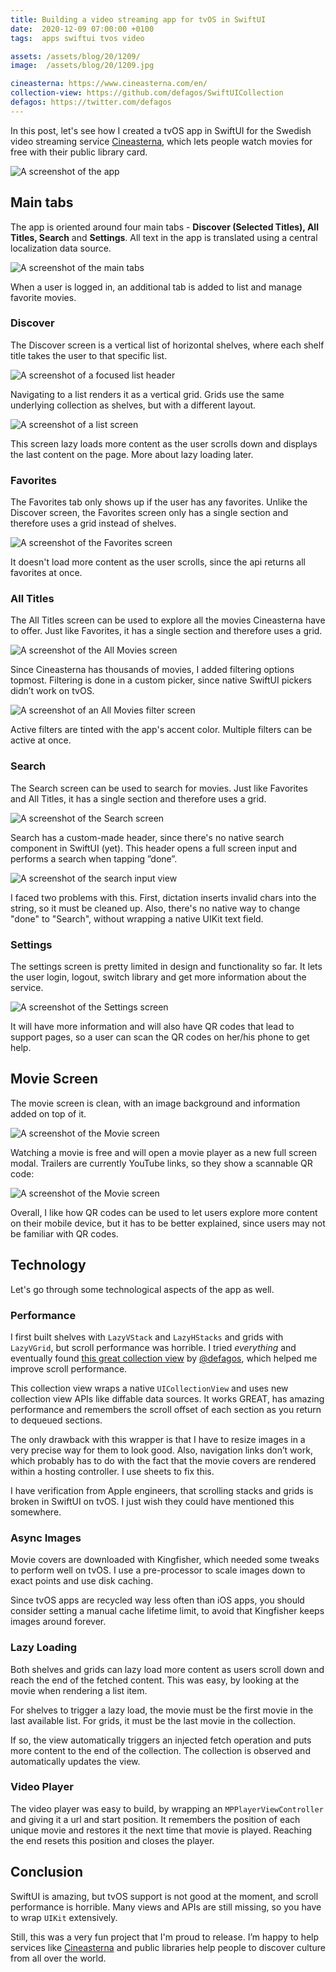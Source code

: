```yaml
---
title: Building a video streaming app for tvOS in SwiftUI
date:  2020-12-09 07:00:00 +0100
tags:  apps swiftui tvos video

assets: /assets/blog/20/1209/
image:  /assets/blog/20/1209.jpg

cineasterna: https://www.cineasterna.com/en/
collection-view: https://github.com/defagos/SwiftUICollection
defagos: https://twitter.com/defagos
---
```


In this post, let's see how I created a tvOS app in SwiftUI for the Swedish video streaming service [Cineasterna]({{page.cineasterna}}), which lets people watch movies for free with their public library card.

![A screenshot of the app]({{page.assets}}image.jpg)


## Main tabs

The app is oriented around four main tabs - **Discover (Selected Titles), All Titles, Search** and **Settings**. All text in the app is translated using a central localization data source.

![A screenshot of the main tabs]({{page.assets}}tabs.jpg)

When a user is logged in, an additional tab is added to list and manage favorite movies.


### Discover

The Discover screen is a vertical list of horizontal shelves, where each shelf title takes the user to that specific list. 

![A screenshot of a focused list header]({{page.assets}}headers.jpg)

Navigating to a list renders it as a vertical grid. Grids use the same underlying collection as shelves, but with a different layout.

![A screenshot of a list screen]({{page.assets}}list-screen.jpg)

This screen lazy loads more content as the user scrolls down and displays the last content on the page. More about lazy loading later.


### Favorites

The Favorites tab only shows up if the user has any favorites. Unlike the Discover screen, the Favorites screen only has a single section and therefore uses a grid instead of shelves.

![A screenshot of the Favorites screen]({{page.assets}}favorites.jpg)

It doesn't load more content as the user scrolls, since the api returns all favorites at once.


### All Titles

The All Titles screen can be used to explore all the movies Cineasterna have to offer. Just like Favorites, it has a single section and therefore uses a grid.

![A screenshot of the All Movies screen]({{page.assets}}all-movies.jpg)

Since Cineasterna has thousands of movies, I added filtering options topmost. Filtering is done in a custom picker, since native SwiftUI pickers didn’t work on tvOS.

![A screenshot of an All Movies filter screen]({{page.assets}}all-movies-filter.jpg)

Active filters are tinted with the app's accent color. Multiple filters can be active at once.


### Search

The Search screen can be used to search for movies. Just like Favorites and All Titles, it has a single section and therefore uses a grid.

![A screenshot of the Search screen]({{page.assets}}search.jpg)

Search has a custom-made header, since there's no native search component in SwiftUI (yet). This header opens a full screen input and performs a search when tapping ”done”.

![A screenshot of the search input view]({{page.assets}}search-input.jpg)

I faced two problems with this. First, dictation inserts invalid chars into the string, so it must be cleaned up. Also, there's no native way to change "done" to "Search", without wrapping a native UIKit text field.


### Settings

The settings screen is pretty limited in design and functionality so far. It lets the user login, logout, switch library and get more information about the service. 

![A screenshot of the Settings screen]({{page.assets}}settings.jpg)

It will have more information and will also have QR codes that lead to support pages, so a user can scan the QR codes on her/his phone to get help.


## Movie Screen

The movie screen is clean, with an image background and information added on top of it.

![A screenshot of the Movie screen]({{page.assets}}movie.jpg)

Watching a movie is free and will open a movie player as a new full screen modal. Trailers are currently YouTube links, so they show a scannable QR code:

![A screenshot of the Movie screen]({{page.assets}}movie-qr.jpg)

Overall, I like how QR codes can be used to let users explore more content on their mobile device, but it has to be better explained, since users may not be familiar with QR codes.


## Technology

Let's go through some technological aspects of the app as well.


### Performance

I first built shelves with `LazyVStack` and `LazyHStacks` and grids with `LazyVGrid`, but scroll performance was horrible. I tried *everything* and eventually found [this great collection view]({{page.collection-view}}) by [@defagos]({{page.defagos}}), which helped me improve scroll performance.

This collection view wraps a native `UICollectionView` and uses new collection view APIs like diffable data sources. It works GREAT, has amazing performance and remembers the scroll offset of each section as you return to dequeued sections.

The only drawback with this wrapper is that I have to resize images in a very precise way for them to look good. Also, navigation links don’t work, which probably has to do with the fact that the movie covers are rendered within a hosting controller. I use sheets to fix this.

I have verification from Apple engineers, that scrolling stacks and grids is broken in SwiftUI on tvOS. I just wish they could have mentioned this somewhere.


### Async Images

Movie covers are downloaded with Kingfisher, which needed some tweaks to perform well on tvOS. I use a pre-processor to scale images down to exact points and use disk caching.

Since tvOS apps are recycled way less often than iOS apps, you should consider setting a manual cache lifetime limit, to avoid that Kingfisher keeps images around forever.


### Lazy Loading

Both shelves and grids can lazy load more content as users scroll down and reach the end of the fetched content. This was easy, by looking at the movie when rendering a list item. 

For shelves to trigger a lazy load, the movie must be the first movie in the last available list. For grids, it must be the last movie in the collection. 

If so, the view automatically triggers an injected fetch operation and puts more content to the end of the collection. The collection is observed and automatically updates the view.


### Video Player

The video player was easy to build, by wrapping an `MPPlayerViewController` and giving it a url and start position. It remembers the position of each unique movie and restores it the next time that movie is played. Reaching the end resets this position and closes the player.



## Conclusion

SwiftUI is amazing, but tvOS support is not good at the moment, and scroll performance is horrible. Many views and APIs are still missing, so you have to wrap `UIKit` extensively. 

Still, this was a very fun project that I'm proud to release. I’m happy to help services like [Cineasterna]({{page.cineasterna}}) and public libraries help people to discover culture from all over the world.